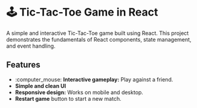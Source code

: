 # :joystick: Tic-Tac-Toe Game in React

A simple and interactive Tic-Tac-Toe game built using React. This project demonstrates the fundamentals of React components, state management, and event handling.

## Features

<ul>
    <li>:computer_mouse: <b>Interactive gameplay:</b> Play against a friend.</li>
    <li><b>Simple and clean UI</b></li>
    <li><b>Responsive design:</b> Works on mobile and desktop.</li>
    <li><b>Restart game</b> button to start a new match.</li>
</ul>
